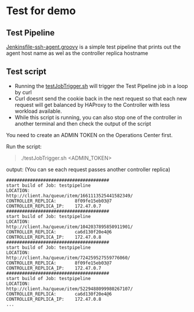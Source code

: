 # Test for demo

## Test Pipeline 

[Jenkinsfile-ssh-agent.groovy](Jenkinsfile-ssh-agent.groovy) is a simple test pipeline that prints out the agent host name as wel as the controller replica hostname

## Test script 

* Running the [testJobTrigger.sh](testJobTrigger.sh]) will trigger the Test Pipeline job in a loop by curl
* Curl doesnt send the cookie back in the next request so that each new request will get balanced by HAProxy to the Controller with less workload available. 
* While this script is running, you can also stop one of the controller in another terminal and then check the output of the script 



You need to create an ADMIN TOKEN on the Operations Center first.

Run the script:

> ./testJobTrigger.sh <ADMIN_TOKEN>

output:  (You can se each request  passes another controller replica) 

```
#######################################
start build of Job: testpipeline
LOCATION:                 http://client.ha/queue/item/1661113525441582349/
CONTROLLER_REPLICA:       8f09fe15eb03@7
CONTROLLER_REPLICA_IP:    172.47.0.7
#######################################
start build of Job: testpipeline
LOCATION:                 http://client.ha/queue/item/1042037895850911901/
CONTROLLER_REPLICA:       ca6d130f20e4@6
CONTROLLER_REPLICA_IP:    172.47.0.8
#######################################
start build of Job: testpipeline
LOCATION:                 http://client.ha/queue/item/724259527559776060/
CONTROLLER_REPLICA:       8f09fe15eb03@7
CONTROLLER_REPLICA_IP:    172.47.0.7
#######################################
start build of Job: testpipeline
LOCATION:                 http://client.ha/queue/item/5229488099980267107/
CONTROLLER_REPLICA:       ca6d130f20e4@6
CONTROLLER_REPLICA_IP:    172.47.0.8
...
```
